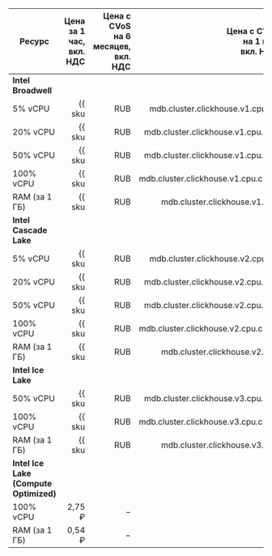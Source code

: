 | Ресурс | Цена за 1 час,<br>вкл. НДС | Цена с CVoS<br>на 6 месяцев,<br>вкл. НДС | Цена с CVoS<br>на 1 год,<br>вкл. НДС |
|---------------|--------------------------------------------------------:|-----------------------------------------------------------------------------:|-----------------------------------------------------------------------------:|
| **Intel Broadwell** |
| 5% vCPU | {{ sku|RUB|mdb.cluster.clickhouse.v1.cpu.c5|string }} | − | − |
| 20% vCPU | {{ sku|RUB|mdb.cluster.clickhouse.v1.cpu.c20|string }} | − | − |
| 50% vCPU | {{ sku|RUB|mdb.cluster.clickhouse.v1.cpu.c50|string }} | − | − |
| 100% vCPU | {{ sku|RUB|mdb.cluster.clickhouse.v1.cpu.c100|string }} | − | − |
| RAM (за 1 ГБ) | {{ sku|RUB|mdb.cluster.clickhouse.v1.ram|string }} | − | − |
| **Intel Cascade Lake** |
| 5% vCPU | {{ sku|RUB|mdb.cluster.clickhouse.v2.cpu.c5|string }} | − | − |
| 20% vCPU | {{ sku|RUB|mdb.cluster.clickhouse.v2.cpu.c20|string }} | − | − |
| 50% vCPU | {{ sku|RUB|mdb.cluster.clickhouse.v2.cpu.c50|string }} | − | − |
| 100% vCPU | {{ sku|RUB|mdb.cluster.clickhouse.v2.cpu.c100|string }} | {{ sku|RUB|v1.commitment.selfcheckout.m6.mdb.ch.cpu.c100.v2|string }} (-15%) | {{ sku|RUB|v1.commitment.selfcheckout.y1.mdb.ch.cpu.c100.v2|string }} (-22%) |
| RAM (за 1 ГБ) | {{ sku|RUB|mdb.cluster.clickhouse.v2.ram|string }} | {{ sku|RUB|v1.commitment.selfcheckout.m6.mdb.ch.ram.v2|string }} (-15%) | {{ sku|RUB|v1.commitment.selfcheckout.y1.mdb.ch.ram.v2|string }} (-22%) |
| **Intel Ice Lake** |
| 50% vCPU | {{ sku|RUB|mdb.cluster.clickhouse.v3.cpu.c50|string }} | − | − |
| 100% vCPU | {{ sku|RUB|mdb.cluster.clickhouse.v3.cpu.c100|string }} | {{ sku|RUB|v1.commitment.selfcheckout.m6.mdb.ch.cpu.c100.v3|string }} (-15%) | {{ sku|RUB|v1.commitment.selfcheckout.y1.mdb.ch.cpu.c100.v3|string }} (-22%) |
| RAM (за 1 ГБ) | {{ sku|RUB|mdb.cluster.clickhouse.v3.ram|string }} | {{ sku|RUB|v1.commitment.selfcheckout.m6.mdb.ch.ram.v3|string }} (-15%) | {{ sku|RUB|v1.commitment.selfcheckout.y1.mdb.ch.ram.v3|string }} (-22%) |
| **Intel Ice Lake (Compute Optimized)** |
| 100% vCPU | 2,75 ₽ | − | − |
| RAM (за 1 ГБ) | 0,54 ₽ | − | − |

